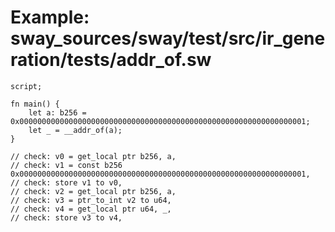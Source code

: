 # Example: sway_sources/sway/test/src/ir_generation/tests/addr_of.sw

```sway
script;

fn main() {
    let a: b256 =  0x0000000000000000000000000000000000000000000000000000000000000001;
    let _ = __addr_of(a);
}

// check: v0 = get_local ptr b256, a,
// check: v1 = const b256 0x0000000000000000000000000000000000000000000000000000000000000001,
// check: store v1 to v0,
// check: v2 = get_local ptr b256, a,
// check: v3 = ptr_to_int v2 to u64,
// check: v4 = get_local ptr u64, _,
// check: store v3 to v4,

```
